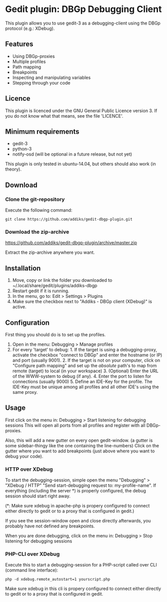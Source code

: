 Gedit plugin: DBGp Debugging Client
===================================

This plugin allows you to use gedit-3 as a debugging-client using the DBGp protocol (e.g.: XDebug).

## Features

 * Using DBGp-proxies
 * Multiple profiles
 * Path mapping
 * Breakpoints
 * Inspecting and manipulating variables
 * Stepping through your code

## Licence

This plugin is licenced under the GNU General Public Licence version 3. 
If you do not know what that means, see the file 'LICENCE'.

## Minimum requirements

 * gedit-3
 * python-3
 * notify-osd (will be optional in a future release, but not yet)

This plugin is only tested in ubuntu-14.04, but others should also work (in theory).

## Download

### Clone the git-repository

Execute the following command:

```
git clone https://github.com/addiks/gedit-dbgp-plugin.git
```

### Download the zip-archive

https://github.com/addiks/gedit-dbgp-plugin/archive/master.zip

Extract the zip-archive anywhere you want.

## Installation

1. Move, copy or link the folder you downloaded to ~/.local/share/gedit/plugins/addiks-dbgp
2. Restart gedit if it is running.
3. In the menu, go to: Edit > Settings > Plugins
4. Make sure the checkbox next to "Addiks - DBGp client (XDebug)" is active.

## Configuration

First thing you should do is to set up the profiles.
  1. Open in the menu: Debugging > Manage profiles
  2. For every 'target' to debug:
    1. If the target is using a debugging-proxy, activate the checkbox "connect to DBGp" and enter the hostname (or IP) and port (usually 9001).
    2. If the target is not on your computer, click on "Configure path mapping" and set up the _absolute_ path's to map from remote (target) to local (in your workspace)
    3. (Optional) Enter the URL of the WWW-system to debug (if any).
    4. Enter the port to listen for connections (usually 9000)
    5. Define an IDE-Key for the profile. The IDE-Key must be unique among all profiles and all other IDE's using the same proxy.

## Usage

First click on the menu in: Debugging > Start listening for debugging sessions
This will open all ports from all profiles and register with all DBGp-proxies.

Also, this will add a new gutter on every open gedit-window.
(a gutter is some sidebar-thingy like the one containing the line-numbers) 
Click on the gutter where you want to add breakpoints (just above where you want to debug your code).

### HTTP over XDebug

To start the debugging-session, simple open the menu "Debugging" > "XDebug / HTTP" "Send start-debugging request to: my-profile-name".
If everything (including the server *) is properly configured, the debug session should start right away.

(*: Make sure xdebug in apache-php is propery configured to connect either directly to gedit or to a proxy that is configured in gedit.)

If you see the session-window open and close directly afterwards, you probably have not defined any breakpoints.

When you are done debugging, click on the menu in: Debugging > Stop listening for debugging sessions


### PHP-CLI over XDebug

Execute this to start a debugging-session for a PHP-script called over CLI (command line interface):

```
php -d xdebug.remote_autostart=1 yourscript.php
```

Make sure xdebug in this cli is propery configured to connect either directly to gedit or to a proxy that is configured in gedit.

